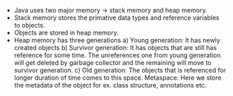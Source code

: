 - Java uses two major memory -> stack memory and heap memory.
- Stack memory stores the primative data types and reference variables to objects.
- Objects are stored in heap memory.
- Heap memory has three generations
    a) Young generation: It has newly created objects
    b) Survivor generation: It has objects that are still has reference for some time. The unreferences one from young generation will get deleted by garbage collector and the remaining
       will move to survivor generation.
    c) Old generation: The objects that is referenced for longer duration of time comes to this space.
    Metaspace: Here we store the metadata of the object for ex. class structure, annotations etc.
